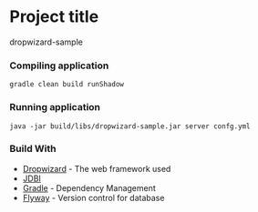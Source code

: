 # Project title
dropwizard-sample

### Compiling application
````
gradle clean build runShadow
````
### Running application
````
java -jar build/libs/dropwizard-sample.jar server confg.yml
````
### Build With
* [Dropwizard](http://www.dropwizard.io/) - The web framework used
* [JDBI](http://jdbi.org/)
* [Gradle](https://gradle.org/) - Dependency Management
* [Flyway](https://flywaydb.org/) - Version control for database

